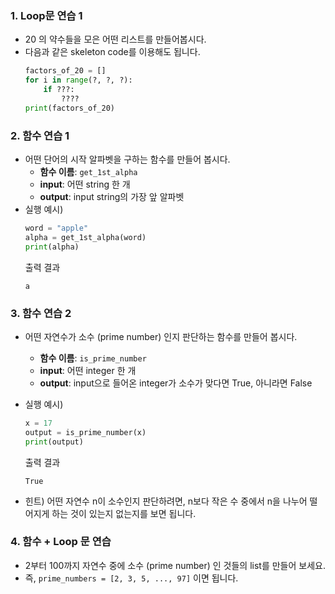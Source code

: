 ### 1. Loop문 연습 1

- 20 의 약수들을 모은 어떤 리스트를 만들어봅시다.
- 다음과 같은 skeleton code를 이용해도 됩니다.
	```python
	factors_of_20 = []
	for i in range(?, ?, ?):
	    if ???:
	        ????
	print(factors_of_20)
	```



### 2. 함수 연습 1

- 어떤 단어의 시작 알파벳을 구하는 함수를 만들어 봅시다.
    - **함수 이름**: `get_1st_alpha`
    - **input**: 어떤 string 한 개
    - **output**: input string의 가장 앞 알파벳
- 실행 예시) 
    ```python
    word = "apple"
    alpha = get_1st_alpha(word)
    print(alpha)
    ```
    출력 결과
    ```
    a
    ```



### 3. 함수 연습 2

- 어떤 자연수가 소수 (prime number) 인지 판단하는 함수를 만들어 봅시다.

  - **함수 이름**: `is_prime_number`
  - **input**: 어떤 integer 한 개
  - **output**: input으로 들어온 integer가 소수가 맞다면 True, 아니라면 False

- 실행 예시)

  ```python
  x = 17
  output = is_prime_number(x)
  print(output)
  ```

  출력 결과

  ```
  True
  ```

- 힌트) 어떤 자연수 n이 소수인지 판단하려면, n보다 작은 수 중에서 n을 나누어 떨어지게 하는 것이 있는지 없는지를 보면 됩니다.

  

### 4. 함수 + Loop 문 연습

- 2부터 100까지 자연수 중에 소수 (prime number) 인 것들의 list를 만들어 보세요.
- 즉, `prime_numbers = [2, 3, 5, ..., 97]` 이면 됩니다.

